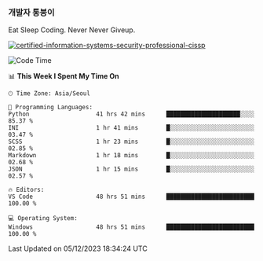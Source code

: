 ### 개발자 통붕이
Eat Sleep Coding.
Never Never Giveup.

[![certified-information-systems-security-professional-cissp](https://user-images.githubusercontent.com/44606727/157613689-acd84ec6-5f8f-4e79-89d9-a8d51f033634.png)](https://www.credly.com/badges/f394a010-85a0-450b-9136-8043af01d71c/public_url)

<!--START_SECTION:waka-->
![Code Time](http://img.shields.io/badge/Code%20Time-2%2C181%20hrs%2022%20mins-blue)

📊 **This Week I Spent My Time On** 

```text
🕑︎ Time Zone: Asia/Seoul

💬 Programming Languages: 
Python                   41 hrs 42 mins      █████████████████████░░░░   85.37 % 
INI                      1 hr 41 mins        █░░░░░░░░░░░░░░░░░░░░░░░░   03.47 % 
SCSS                     1 hr 23 mins        █░░░░░░░░░░░░░░░░░░░░░░░░   02.85 % 
Markdown                 1 hr 18 mins        █░░░░░░░░░░░░░░░░░░░░░░░░   02.68 % 
JSON                     1 hr 15 mins        █░░░░░░░░░░░░░░░░░░░░░░░░   02.57 % 

🔥 Editors: 
VS Code                  48 hrs 51 mins      █████████████████████████   100.00 % 

💻 Operating System: 
Windows                  48 hrs 51 mins      █████████████████████████   100.00 % 
```


 Last Updated on 05/12/2023 18:34:24 UTC
<!--END_SECTION:waka-->
